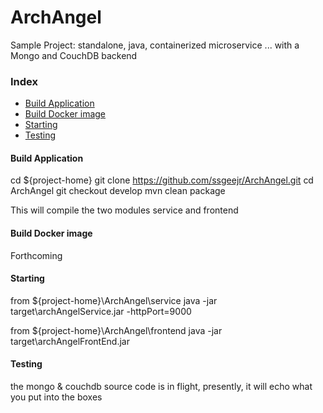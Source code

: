 # ArchAngel
Sample Project: standalone, java, containerized microservice ... with a Mongo and CouchDB backend

### Index
* [Build Application](#build-application)
* [Build Docker image](#build-docker-image)
* [Starting](#starting)
* [Testing](#testing)

#### Build Application
cd ${project-home}
git clone https://github.com/ssgeejr/ArchAngel.git
cd ArchAngel
git checkout develop
mvn clean package

This will compile the two modules service and frontend

#### Build Docker image
Forthcoming

#### Starting

from ${project-home}\ArchAngel\service
java -jar target\archAngelService.jar -httpPort=9000

from ${project-home}\ArchAngel\frontend
java -jar target\archAngelFrontEnd.jar


#### Testing
the mongo & couchdb source code is in flight, presently, it will echo what you put into the boxes


